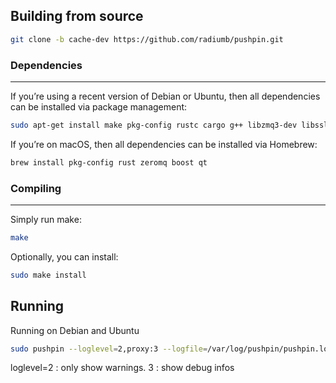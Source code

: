 ## Building from source
```sh
git clone -b cache-dev https://github.com/radiumb/pushpin.git
```

### Dependencies
---
If you’re using a recent version of Debian or Ubuntu, then all dependencies can be installed via package management:
```sh
sudo apt-get install make pkg-config rustc cargo g++ libzmq3-dev libssl-dev libboost-dev qtbase5-dev
```
If you’re on macOS, then all dependencies can be installed via Homebrew:
```sh
brew install pkg-config rust zeromq boost qt
```
### Compiling
---
Simply run make:
```sh
make
```
Optionally, you can install:
```sh
sudo make install
```
## Running
Running on Debian and Ubuntu
```sh
sudo pushpin --loglevel=2,proxy:3 --logfile=/var/log/pushpin/pushpin.log
```
loglevel=2 : only show warnings. 3 : show debug infos

